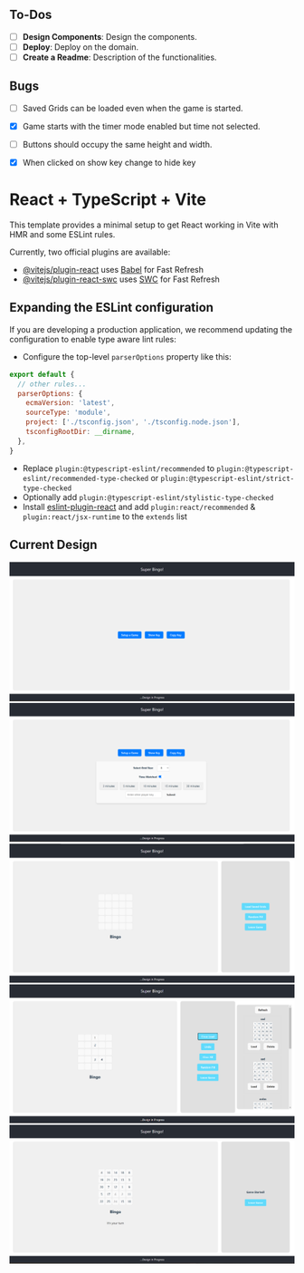 
## To-Dos

- [ ] **Design Components**: Design the components. 
- [ ] **Deploy**: Deploy on the domain.
- [ ] **Create a Readme**: Description of the functionalities.

## Bugs

- [ ] Saved Grids can be loaded even when the game is started.
- [x] Game starts with the timer mode enabled but time not selected. 
- [ ] Buttons should occupy the same height and width.
- [x] When clicked on show key change to hide key 


# React + TypeScript + Vite

This template provides a minimal setup to get React working in Vite with HMR and some ESLint rules.

Currently, two official plugins are available:

- [@vitejs/plugin-react](https://github.com/vitejs/vite-plugin-react/blob/main/packages/plugin-react/README.md) uses [Babel](https://babeljs.io/) for Fast Refresh
- [@vitejs/plugin-react-swc](https://github.com/vitejs/vite-plugin-react-swc) uses [SWC](https://swc.rs/) for Fast Refresh

## Expanding the ESLint configuration

If you are developing a production application, we recommend updating the configuration to enable type aware lint rules:

- Configure the top-level `parserOptions` property like this:

```js
export default {
  // other rules...
  parserOptions: {
    ecmaVersion: 'latest',
    sourceType: 'module',
    project: ['./tsconfig.json', './tsconfig.node.json'],
    tsconfigRootDir: __dirname,
  },
}
```

- Replace `plugin:@typescript-eslint/recommended` to `plugin:@typescript-eslint/recommended-type-checked` or `plugin:@typescript-eslint/strict-type-checked`
- Optionally add `plugin:@typescript-eslint/stylistic-type-checked`
- Install [eslint-plugin-react](https://github.com/jsx-eslint/eslint-plugin-react) and add `plugin:react/recommended` & `plugin:react/jsx-runtime` to the `extends` list

## Current Design
![alt text](images/1.png "Title")
![alt text](images/2.png "Options")
![alt text](images/3.png "Grid")
![alt text](images/4.png "Load saved grids")
![alt text](images/5.png "Game in session")

